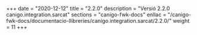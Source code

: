 +++
date        = "2020-12-12"
title       = "2.2.0"
description = "Versió 2.2.0 canigo.integration.sarcat"
sections    = "canigo-fwk-docs"
enllac		= "/canigo-fwk-docs/documentacio-llibreries/canigo.integration.sarcat/2.2.0/"
weight		= 11
+++
